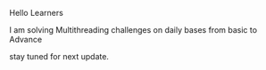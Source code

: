 Hello Learners 

I am solving Multithreading challenges on daily bases from basic to Advance 

stay tuned for next update.
